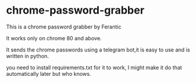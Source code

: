 # chrome-password-grabber


This is a chrome password grabber by Ferantic

It works only on chrome 80 and above.

It sends the chrome passwords using a telegram bot,it is easy to use and is written in python.

you need to install requirements.txt for it to work, I might make it do that automatically later but who knows.
